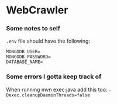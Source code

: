 # WebCrawler

### Some notes to self

`.env` file should have the following:

```
MONGODB_USER=
MONGODB_PASSWORD=
DATABASE_NAME=
```

### Some errors I gotta keep track of

When running mvn exec:java add this too: `-Dexec.cleanupDaemonThreads=false`
